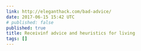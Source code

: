```yaml
---
link: http://eleganthack.com/bad-advice/
date: 2017-06-15 15:42 UTC
# published: false
published: true
title: Receivinf advice and heuristics for living
tags: []
---
```



